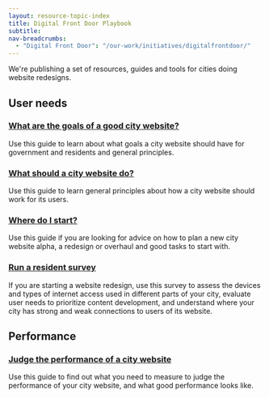 ```yaml
---
layout: resource-topic-index
title: Digital Front Door Playbook
subtitle: 
nav-breadcrumbs:
  - "Digital Front Door": "/our-work/initiatives/digitalfrontdoor/"
---
```


We're publishing a set of resources, guides and tools for cities doing website redesigns.

## User needs

### [What are the goals of a good city website?](/our-work/initiatives/digitalfrontdoor/playbook/user-needs/goals-good-city-website.html)
Use this guide to learn about what goals a city website should have for government and residents and general principles. 

### [What should a city website do?](/our-work/initiatives/digitalfrontdoor/playbook/user-needs/what-should-a-city-website-do.html)
Use this guide to learn general principles about how a city website should work for its users. 

### [Where do I start?](/our-work/initiatives/digitalfrontdoor/playbook/user-needs/where-do-i-start.html)
Use this guide if you are looking for advice on how to plan a new city website alpha, a redesign or overhaul and good tasks to start with.

### [Run a resident survey](/our-work/initiatives/digitalfrontdoor/playbook/user-needs/run-a-resident-survey.html)
If you are starting a website redesign, use this survey to assess the devices and types of internet access used in different parts of your city, evaluate user needs to prioritize content development, and understand where your city has strong and weak connections to users of its website.


## Performance

### [Judge the performance of a city website](/our-work/initiatives/digitalfrontdoor/playbook/performance/judge-performance-city-website.html)
Use this guide to find out what you need to measure to judge the performance of your city website, and what good performance looks like.